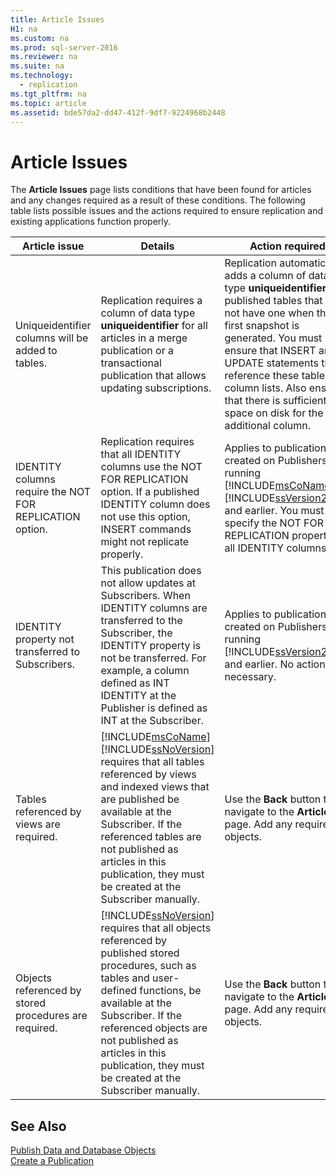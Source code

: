 ```yaml
---
title: Article Issues
H1: na
ms.custom: na
ms.prod: sql-server-2016
ms.reviewer: na
ms.suite: na
ms.technology: 
  - replication
ms.tgt_pltfrm: na
ms.topic: article
ms.assetid: bde57da2-dd47-412f-9df7-9224968b2448
---
```

# Article Issues
  The **Article Issues** page lists conditions that have been found for articles and any changes required as a result of these conditions. The following table lists possible issues and the actions required to ensure replication and existing applications function properly.  
  
|Article issue|Details|Action required|  
|-------------------|-------------|---------------------|  
|Uniqueidentifier columns will be added to tables.|Replication requires a column of data type **uniqueidentifier** for all articles in a merge publication or a transactional publication that allows updating subscriptions.|Replication automatically adds a column of data type **uniqueidentifier** to published tables that do not have one when the first snapshot is generated. You must ensure that INSERT and UPDATE statements that reference these tables use column lists. Also ensure that there is sufficient space on disk for the additional column.|  
|IDENTITY columns require the NOT FOR REPLICATION option.|Replication requires that all IDENTITY columns use the NOT FOR REPLICATION option. If a published IDENTITY column does not use this option, INSERT commands might not replicate properly.|Applies to publications created on Publishers running [!INCLUDE[msCoName](../../Token/Other/msCoName_md.md)] [!INCLUDE[ssVersion2000](../../Token/Other/ssVersion2000_md.md)] and earlier. You must specify the NOT FOR REPLICATION property for all IDENTITY columns.|  
|IDENTITY property not transferred to Subscribers.|This publication does not allow updates at Subscribers. When IDENTITY columns are transferred to the Subscriber, the IDENTITY property is not be transferred. For example, a column defined as INT IDENTITY at the Publisher is defined as INT at the Subscriber.|Applies to publications created on Publishers running [!INCLUDE[ssVersion2000](../../Token/Other/ssVersion2000_md.md)] and earlier. No action is necessary.|  
|Tables referenced by views are required.|[!INCLUDE[msCoName](../../Token/Other/msCoName_md.md)] [!INCLUDE[ssNoVersion](../../Token/Other/ssNoVersion_md.md)] requires that all tables referenced by views and indexed views that are published be available at the Subscriber. If the referenced tables are not published as articles in this publication, they must be created at the Subscriber manually.|Use the **Back** button to navigate to the **Articles** page. Add any required objects.|  
|Objects referenced by stored procedures are required.|[!INCLUDE[ssNoVersion](../../Token/Other/ssNoVersion_md.md)] requires that all objects referenced by published stored procedures, such as tables and user\-defined functions, be available at the Subscriber. If the referenced objects are not published as articles in this publication, they must be created at the Subscriber manually.|Use the **Back** button to navigate to the **Articles** page. Add any required objects.|  
  
## See Also  
 [Publish Data and Database Objects](../../Topics/TopicNameNotContainA/Publish-Data-and-Database-Objects.md)   
 [Create a Publication](../../Topics/TopicNameContainA/Create-a-Publication.md)  
  
  